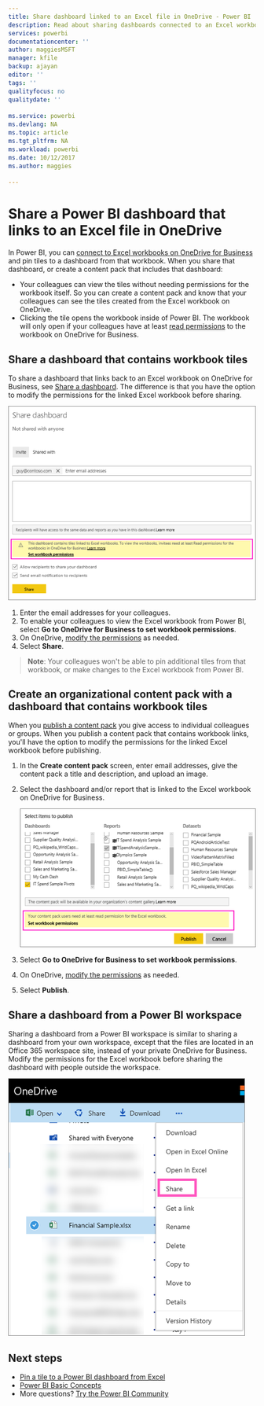 ```yaml
---
title: Share dashboard linked to an Excel file in OneDrive - Power BI
description: Read about sharing dashboards connected to an Excel workbook on OneDrive for Business, with tiles pinned from that workbook.
services: powerbi
documentationcenter: ''
author: maggiesMSFT
manager: kfile
backup: ajayan
editor: ''
tags: ''
qualityfocus: no
qualitydate: ''

ms.service: powerbi
ms.devlang: NA
ms.topic: article
ms.tgt_pltfrm: NA
ms.workload: powerbi
ms.date: 10/12/2017
ms.author: maggies

---
```

# Share a Power BI dashboard that links to an Excel file in OneDrive
In Power BI, you can [connect to Excel workbooks on OneDrive for Business](service-excel-workbook-files.md) and pin tiles to a dashboard from that workbook. When you share that dashboard, or create a content pack that includes that dashboard:

* Your colleagues can view the tiles without needing permissions for the workbook itself. So you can create a content pack and know that your colleagues can see the tiles created from the Excel workbook on OneDrive.
* Clicking the tile opens the workbook inside of Power BI. The workbook will only open if your colleagues have at least [read permissions](https://support.office.com/en-us/article/Share-documents-or-folders-in-Office-365-1fe37332-0f9a-4719-970e-d2578da4941c) to the workbook on OneDrive for Business.

## Share a dashboard that contains workbook tiles
To share a dashboard that links back to an Excel workbook on OneDrive for Business, see [Share a dashboard](service-share-dashboards.md). The difference is that you have the option to modify the permissions for the linked Excel workbook before sharing.

  ![Share dashboard dialog box](media/service-share-dashboard-that-links-to-excel-onedrive/pbi_share_workbk.png)

1. Enter the email addresses for your colleagues.
2. To enable your colleagues to view the Excel workbook from Power BI, select **Go to OneDrive for Business to set workbook permissions**.
3. On OneDrive, [modify the permissions](https://support.office.com/en-US/article/Share-files-and-folders-and-change-permissions-9fcc2f7d-de0c-4cec-93b0-a82024800c07) as needed.
4. Select **Share**.

> **Note**: Your colleagues won't be able to pin additional tiles from that workbook, or make changes to the Excel workbook from Power BI.
> 
> 

## Create an organizational content pack with a dashboard that contains workbook tiles
When you [publish a content pack](service-organizational-content-pack-create-and-publish.md) you give access to individual colleagues or groups. When you publish a content pack that contains workbook links, you'll have the option to modify the permissions for the linked Excel workbook before publishing.

1. In the **Create content pack** screen, enter email addresses, give the content pack a title and description, and upload an image.
2. Select the dashboard and/or report that is linked to the Excel workbook on OneDrive for Business.
   
    ![Excel workbook in a content pack](media/service-share-dashboard-that-links-to-excel-onedrive/pbi_contpack_workbk.png)
3. Select **Go to OneDrive for Business to set workbook permissions**.
4. On OneDrive, [modify the permissions](https://support.office.com/en-US/article/Share-files-and-folders-and-change-permissions-9fcc2f7d-de0c-4cec-93b0-a82024800c07) as needed.
5. Select **Publish**.

## Share a dashboard from a Power BI workspace
Sharing a dashboard from a Power BI workspace is similar to sharing a dashboard from your own workspace, except that the files are located in an Office 365 workspace site, instead of your private OneDrive for Business. Modify the permissions for the Excel workbook before sharing the dashboard with people outside the workspace.

![Share from OneDrive](media/service-share-dashboard-that-links-to-excel-onedrive/pbi_onedriveshare.png)

## Next steps
* [Pin a tile to a Power BI dashboard from Excel](service-dashboard-pin-tile-from-excel.md)
* [Power BI Basic Concepts](service-basic-concepts.md)
* More questions? [Try the Power BI Community](http://community.powerbi.com/)

